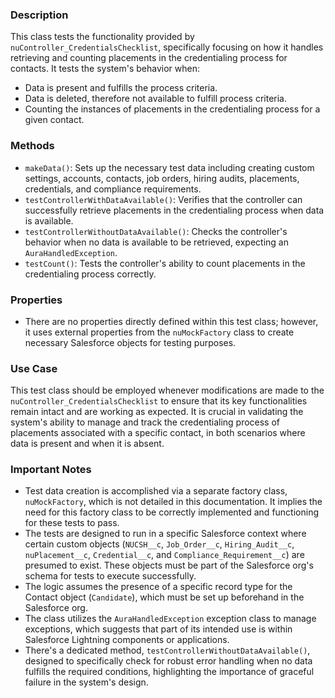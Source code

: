 ### Description
This class tests the functionality provided by `nuController_CredentialsChecklist`, specifically focusing on how it handles retrieving and counting placements in the credentialing process for contacts. It tests the system's behavior when:
- Data is present and fulfills the process criteria.
- Data is deleted, therefore not available to fulfill process criteria.
- Counting the instances of placements in the credentialing process for a given contact.

### Methods
- `makeData()`: Sets up the necessary test data including creating custom settings, accounts, contacts, job orders, hiring audits, placements, credentials, and compliance requirements.
- `testControllerWithDataAvailable()`: Verifies that the controller can successfully retrieve placements in the credentialing process when data is available.
- `testControllerWithoutDataAvailable()`: Checks the controller's behavior when no data is available to be retrieved, expecting an `AuraHandledException`.
- `testCount()`: Tests the controller's ability to count placements in the credentialing process correctly.

### Properties
- There are no properties directly defined within this test class; however, it uses external properties from the `nuMockFactory` class to create necessary Salesforce objects for testing purposes.

### Use Case
This test class should be employed whenever modifications are made to the `nuController_CredentialsChecklist` to ensure that its key functionalities remain intact and are working as expected. It is crucial in validating the system's ability to manage and track the credentialing process of placements associated with a specific contact, in both scenarios where data is present and when it is absent. 

### Important Notes
- Test data creation is accomplished via a separate factory class, `nuMockFactory`, which is not detailed in this documentation. It implies the need for this factory class to be correctly implemented and functioning for these tests to pass.
- The tests are designed to run in a specific Salesforce context where certain custom objects (`NUCSH__c`, `Job_Order__c`, `Hiring_Audit__c`, `nuPlacement__c`, `Credential__c`, and `Compliance_Requirement__c`) are presumed to exist. These objects must be part of the Salesforce org's schema for tests to execute successfully.
- The logic assumes the presence of a specific record type for the Contact object (`Candidate`), which must be set up beforehand in the Salesforce org.
- The class utilizes the `AuraHandledException` exception class to manage exceptions, which suggests that part of its intended use is within Salesforce Lightning components or applications.
- There's a dedicated method, `testControllerWithoutDataAvailable()`, designed to specifically check for robust error handling when no data fulfills the required conditions, highlighting the importance of graceful failure in the system's design.